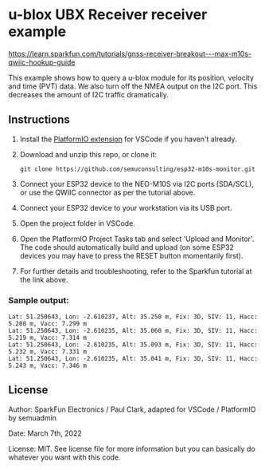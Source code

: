 
# u-blox UBX Receiver receiver example

https://learn.sparkfun.com/tutorials/gnss-receiver-breakout---max-m10s-qwiic-hookup-guide

This example shows how to query a u-blox module for its position, velocity and time (PVT) data.
We also turn off the NMEA output on the I2C port. This decreases the amount of I2C traffic dramatically.


## Instructions

1. Install the [PlatformIO extension](https://docs.platformio.org/en/latest/integration/ide/vscode.html) for VSCode if you haven't already.
1. Download and unzip this repo, or clone it:

    ```shell
    git clone https://github.com/semuconsulting/esp32-m10s-monitor.git
    ```

1. Connect your ESP32 device to the NEO-M10S via I2C ports (SDA/SCL), or use the QWIIC connector as per the tutorial above.
1. Connect your ESP32 device to your workstation via its USB port.
1. Open the project folder in VSCode.
1. Open the PlatformIO Project Tasks tab and select 'Upload and Monitor'. The code should automatically build and upload (on some ESP32 devices you may have to press the RESET button momentarily first).
1. For further details and troubleshooting, refer to the Sparkfun tutorial at the link above.

### Sample output:

```
Lat: 51.250643, Lon: -2.610237, Alt: 35.250 m, Fix: 3D, SIV: 11, Hacc: 5.208 m, Vacc: 7.299 m
Lat: 51.250643, Lon: -2.610235, Alt: 35.060 m, Fix: 3D, SIV: 11, Hacc: 5.219 m, Vacc: 7.314 m
Lat: 51.250643, Lon: -2.610235, Alt: 35.093 m, Fix: 3D, SIV: 11, Hacc: 5.232 m, Vacc: 7.331 m
Lat: 51.250643, Lon: -2.610235, Alt: 35.041 m, Fix: 3D, SIV: 11, Hacc: 5.243 m, Vacc: 7.346 m
```

## License

Author: SparkFun Electronics / Paul Clark, adapted for VSCode / PlatformIO by semuadmin
  
Date: March 7th, 2022

License: MIT. See license file for more information but you can basically do whatever you want with this code.
